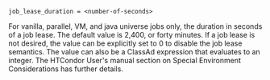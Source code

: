     job_lease_duration = <number-of-seconds>

For vanilla, parallel, VM, and java universe jobs only, the duration in
seconds of a job lease. The default value is 2,400, or forty minutes. If
a job lease is not desired, the value can be explicitly set to 0 to
disable the job lease semantics. The value can also be a ClassAd
expression that evaluates to an integer. The HTCondor User's manual
section on Special Environment Considerations has further details.
